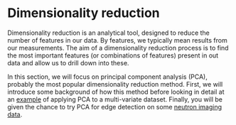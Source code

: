 # Dimensionality reduction

Dimensionality reduction is an analytical tool, designed to reduce the number of features in our data. 
By features, we typically mean results from our measurements. 
The aim of a dimensionality reduction process is to find the most important features (or combinations of features) present in out data and allow us to drill down into these. 

In this section, we will focus on principal component analysis (PCA), probably the most popular dimensionality reduction method. 
First, we will introduce some background of how this method before looking in detail at an [example](./example) of applying PCA to a multi-variate dataset. 
Finally, you will be given the chance to try PCA for edge detection on some [neutron imaging data](./example).